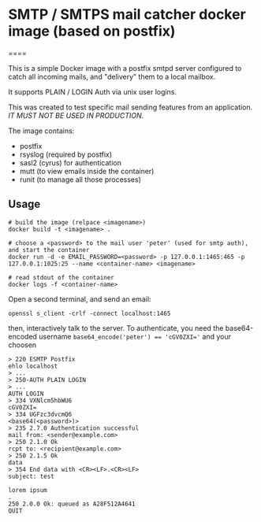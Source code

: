 # SMTP / SMTPS mail catcher docker image (based on postfix)
====

This is a simple Docker image with a postfix smtpd server configured to
catch all incoming mails, and "delivery" them to a local mailbox.

It supports PLAIN / LOGIN Auth via unix user logins.

This was created to test specific mail sending features from an application.
*IT MUST NOT BE USED IN PRODUCTION*.

The image contains:

* postfix
* rsyslog (required by postfix)
* sasl2 (cyrus) for authentication
* mutt (to view emails inside the container)
* runit (to manage all those processes)


Usage
---

```
# build the image (relpace <imagename>)
docker build -t <imagename> .

# choose a <password> to the mail user 'peter' (used for smtp auth), and start the container
docker run -d -e EMAIL_PASSWORD=<password> -p 127.0.0.1:1465:465 -p 127.0.0.1:1025:25 --name <container-name> <imagename>

# read stdout of the container
docker logs -f <container-name>
```

Open a second terminal, and send an email:

```
openssl s_client -crlf -connect localhost:1465
```

then, interactively talk to the server. To authenticate, you need the base64-encoded
username `base64_encode('peter') == 'cGV0ZXI='` and your choosen <password>

```
> 220 ESMTP Postfix
ehlo localhost
> ...
> 250-AUTH PLAIN LOGIN
> ...
AUTH LOGIN
> 334 VXNlcm5hbWU6
cGV0ZXI=
> 334 UGFzc3dvcmQ6
<base64(<password>)>
> 235 2.7.0 Authentication successful
mail from: <sender@example.com>
> 250 2.1.0 Ok
rcpt to: <recipient@example.com>
> 250 2.1.5 Ok
data
> 354 End data with <CR><LF>.<CR><LF>
subject: test

lorem ipsum
.
250 2.0.0 Ok: queued as A28F512A4641
QUIT
```
